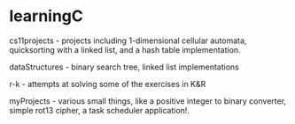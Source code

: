 # learningC    
    
cs11projects - projects including 1-dimensional cellular automata, quicksorting with a linked list, and a hash table implementation.    
    
dataStructures - binary search tree, linked list implementations    
    
r-k - attempts at solving some of the exercises in K&R    
    
myProjects - various small things, like a positive integer to binary converter, simple rot13 cipher, a task scheduler application!. 
